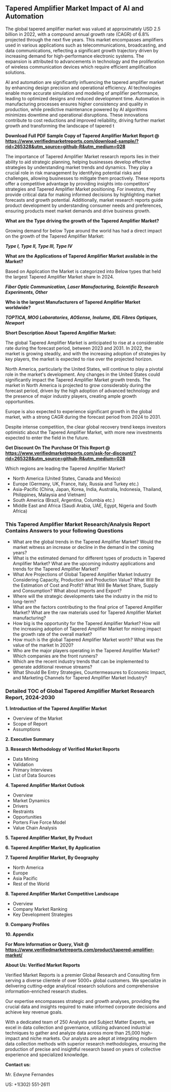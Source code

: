 <h2>Tapered Amplifier Market Impact of AI and Automation</h2><p>The global tapered amplifier market was valued at approximately USD 2.5 billion in 2022, with a compound annual growth rate (CAGR) of 6.8% projected through the next five years. This market encompasses amplifiers used in various applications such as telecommunications, broadcasting, and data communications, reflecting a significant growth trajectory driven by increasing demand for high-performance electronic systems. The expansion is attributed to advancements in technology and the proliferation of wireless communication devices which require efficient amplification solutions.</p><p>AI and automation are significantly influencing the tapered amplifier market by enhancing design precision and operational efficiency. AI technologies enable more accurate simulation and modeling of amplifier performance, leading to optimized designs and reduced development time. Automation in manufacturing processes ensures higher consistency and quality in production, while predictive maintenance powered by AI algorithms minimizes downtime and operational disruptions. These innovations contribute to cost reductions and improved reliability, driving further market growth and transforming the landscape of tapered t</p><p id="" class=""><strong>Download Full PDF Sample Copy of Tapered Amplifier Market Report @ <a href="https://www.verifiedmarketreports.com/download-sample/?rid=265328&utm_source=github-R&utm_medium=028" target="_blank">https://www.verifiedmarketreports.com/download-sample/?rid=265328&utm_source=github-R&utm_medium=028</a></strong></p><p>The importance of&nbsp;Tapered Amplifier Market research reports lies in their ability to aid strategic planning, helping businesses develop effective strategies by understanding market trends and dynamics. They play a crucial role in risk management by identifying potential risks and challenges, allowing businesses to mitigate them proactively. These reports offer a competitive advantage by providing insights into competitors' strategies and Tapered Amplifier Market positioning. For investors, they provide critical data for making informed decisions by highlighting market forecasts and growth potential. Additionally, market research reports guide product development by understanding consumer needs and preferences, ensuring products meet market demands and drive business growth.</p><p><strong>What are the&nbsp;Type driving the growth of the Tapered Amplifier Market?</strong></p><p id="" class="">Growing demand for below Type around the world has had a direct impact on the growth of the Tapered Amplifier Market:</p><em><strong>Type I, Type II, Type III, Type IV</strong></em></p><strong>What are the&nbsp;Applications&nbsp;of Tapered Amplifier Market available in the Market?</strong></p><p id="" class="">Based on Application the Market is categorized into Below types that held the largest Tapered Amplifier Market share In 2024.</p><em><strong>Fiber Optic Communication, Laser Manufacturing, Scientific Research Experiments, Other</strong></em></p><strong>Who is the largest Manufacturers of Tapered Amplifier Market worldwide?</strong></p><p><em><strong>TOPTICA, MOG Laboratories, AOSense, Inolume, IDIL Fibres Optiques, Newport</strong></em></p><p id="" class=""><strong>Short Description About Tapered Amplifier Market:</strong></p><p>The global Tapered Amplifier Market is anticipated to rise at a considerable rate during the forecast period, between 2023 and 2031. In 2022, the market is growing steadily, and with the increasing adoption of strategies by key players, the market is expected to rise over the projected horizon.</p><p>North America, particularly the United States, will continue to play a pivotal role in the market's development. Any changes in the United States could significantly impact the Tapered Amplifier Market growth trends. The market in North America is projected to grow considerably during the forecast period, driven by the high adoption of advanced technology and the presence of major industry players, creating ample growth opportunities.</p><p>Europe is also expected to experience significant growth in the global market, with a strong CAGR during the forecast period from 2024 to 2031.</p><p>Despite intense competition, the clear global recovery trend keeps investors optimistic about the Tapered Amplifier Market, with more new investments expected to enter the field in the future.</p><p id="" class=""><strong>Get Discount On The Purchase Of This Report @ <a href="https://www.verifiedmarketreports.com/ask-for-discount/?rid=265328&utm_source=github-R&utm_medium=028" target="_blank">https://www.verifiedmarketreports.com/ask-for-discount/?rid=265328&utm_source=github-R&utm_medium=028</a></strong></p>Which regions are leading the Tapered Amplifier Market?</p><ul><li>North America (United States, Canada and Mexico)</li><li>Europe (Germany, UK, France, Italy, Russia and Turkey etc.)</li><li>Asia-Pacific (China, Japan, Korea, India, Australia, Indonesia, Thailand, Philippines, Malaysia and Vietnam)</li><li>South America (Brazil, Argentina, Columbia etc.)</li><li>Middle East and Africa (Saudi Arabia, UAE, Egypt, Nigeria and South Africa)</li></ul><h3 id="" class="">This Tapered Amplifier Market Research/Analysis Report Contains Answers to your following Questions</h3><ul><li>What are the global trends in the Tapered Amplifier Market? Would the market witness an increase or decline in the demand in the coming years?</li><li>What is the estimated demand for different types of products in Tapered Amplifier Market? What are the upcoming industry applications and trends for the Tapered Amplifier Market?</li><li>What Are Projections of Global Tapered Amplifier Market Industry Considering Capacity, Production and Production Value? What Will Be the Estimation of Cost and Profit? What Will Be Market Share, Supply and Consumption? What about imports and Export?</li><li>Where will the strategic developments take the industry in the mid to long-term?</li><li>What are the factors contributing to the final price of Tapered Amplifier Market? What are the raw materials used for Tapered Amplifier Market manufacturing?</li><li>How big is the opportunity for the Tapered Amplifier Market? How will the increasing adoption of Tapered Amplifier Market for mining impact the growth rate of the overall market?</li><li>How much is the global Tapered Amplifier Market worth? What was the value of the market In 2020?</li><li>Who are the major players operating in the Tapered Amplifier Market? Which companies are the front runners?</li><li>Which are the recent industry trends that can be implemented to generate additional revenue streams?</li><li>What Should Be Entry Strategies, Countermeasures to Economic Impact, and Marketing Channels for Tapered Amplifier Market Industry?</li></ul><h3 id="" class="">Detailed TOC of Global Tapered Amplifier Market Research Report, 2024-2030</h3><p id="" class=""><strong>1. Introduction of the Tapered Amplifier Market</strong></p><ul><li>Overview of the Market</li><li>Scope of Report</li><li>Assumptions</li></ul><p id="" class=""><strong>2. Executive Summary</strong></p><p id="" class=""><strong>3. Research Methodology of Verified Market Reports</strong></p><ul><li>Data Mining</li><li>Validation</li><li>Primary Interviews</li><li>List of Data Sources</li></ul><p id="" class=""><strong>4. Tapered Amplifier Market Outlook</strong></p><ul><li>Overview</li><li>Market Dynamics</li><li>Drivers</li><li>Restraints</li><li>Opportunities</li><li>Porters Five Force Model</li><li>Value Chain Analysis</li></ul><p id="" class=""><strong>5. Tapered Amplifier Market, By Product</strong></p><p id="" class=""><strong>6. Tapered Amplifier Market, By Application</strong></p><p id="" class=""><strong>7. Tapered Amplifier Market, By Geography</strong></p><ul><li>North America</li><li>Europe</li><li>Asia Pacific</li><li>Rest of the World</li></ul><p id="" class=""><strong>8. Tapered Amplifier Market Competitive Landscape</strong></p><ul><li>Overview</li><li>Company Market Ranking</li><li>Key Development Strategies</li></ul><p id="" class=""><strong>9. Company Profiles</strong></p><p id="" class=""><strong>10. Appendix</strong></p><p id="" class=""><strong>For More Information or Query, Visit @ <a href="https://www.verifiedmarketreports.com/product/tapered-amplifier-market/" target="_blank">https://www.verifiedmarketreports.com/product/tapered-amplifier-market/</a></strong></p><p id="" class=""><strong>About Us: Verified Market Reports</strong></p><p id="" class="">Verified Market Reports is a premier Global Research and Consulting firm serving a diverse clientele of over 5000+ global customers. We specialize in delivering cutting-edge analytical research solutions and comprehensive information-enriched research studies.</p><p id="" class="">Our expertise encompasses strategic and growth analyses, providing the crucial data and insights required to make informed corporate decisions and achieve key revenue goals.</p><p id="" class="">With a dedicated team of 250 Analysts and Subject Matter Experts, we excel in data collection and governance, utilizing advanced industrial techniques to gather and analyze data across more than 25,000 high-impact and niche markets. Our analysts are adept at integrating modern data collection methods with superior research methodologies, ensuring the production of precise and insightful research based on years of collective experience and specialized knowledge.</p><p id="" class=""><strong>Contact us:</strong></p><p id="" class="">Mr. Edwyne Fernandes</p><p id="" class="">US: +1(302) 551-2611</p>